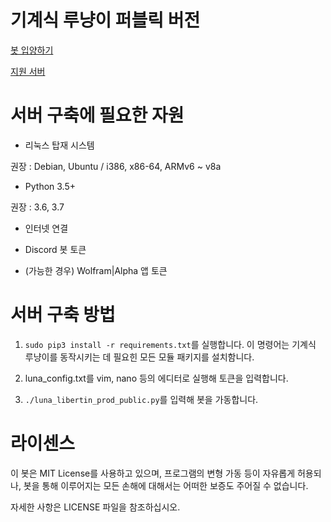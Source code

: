 # 기계식 루냥이 퍼블릭 버전

[봇 입양하기](https://discordapp.com/oauth2/authorize?client_id=598080777565241354&scope=bot&permissions=76864)

[지원 서버](https://discordapp.com/invite/yyS9x5V)

# 서버 구축에 필요한 자원
- 리눅스 탑재 시스템

권장 : Debian, Ubuntu / i386, x86-64, ARMv6 ~ v8a

- Python 3.5+

권장 : 3.6, 3.7

- 인터넷 연결

- Discord 봇 토큰

- (가능한 경우) Wolfram|Alpha 앱 토큰

# 서버 구축 방법
1. `sudo pip3 install -r requirements.txt`를 실행합니다. 이 명령어는 기계식 루냥이를 동작시키는 데 필요힌 모든 모듈 패키지를 설치함니다.

2. luna_config.txt를 vim, nano 등의 에디터로 실행해 토큰을 입력합니다.

3. `./luna_libertin_prod_public.py`를 입력해 봇을 가동합니다.

# 라이센스
이 봇은 MIT License를 사용하고 있으며, 프로그램의 변형 가동 등이 자유롭게 허용되나, 봇을 통해 이루어지는 모든 손해에 대해서는 어떠한 보증도 주어질 수 없습니다.

자세한 사항은 LICENSE 파일을 참조하십시오.
